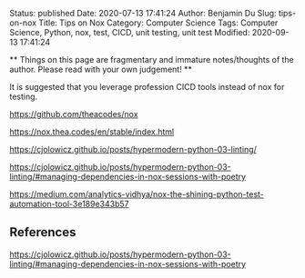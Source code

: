 Status: published
Date: 2020-07-13 17:41:24
Author: Benjamin Du
Slug: tips-on-nox
Title: Tips on Nox
Category: Computer Science
Tags: Computer Science, Python, nox, test, CICD, unit testing, unit test
Modified: 2020-09-13 17:41:24

**
Things on this page are fragmentary and immature notes/thoughts of the author.
Please read with your own judgement!
**

It is suggested that you leverage profession CICD tools 
instead of nox for testing.

https://github.com/theacodes/nox

https://nox.thea.codes/en/stable/index.html

https://cjolowicz.github.io/posts/hypermodern-python-03-linting/

https://cjolowicz.github.io/posts/hypermodern-python-03-linting/#managing-dependencies-in-nox-sessions-with-poetry

https://medium.com/analytics-vidhya/nox-the-shining-python-test-automation-tool-3e189e343b57

## References 

https://cjolowicz.github.io/posts/hypermodern-python-03-linting/#managing-dependencies-in-nox-sessions-with-poetry